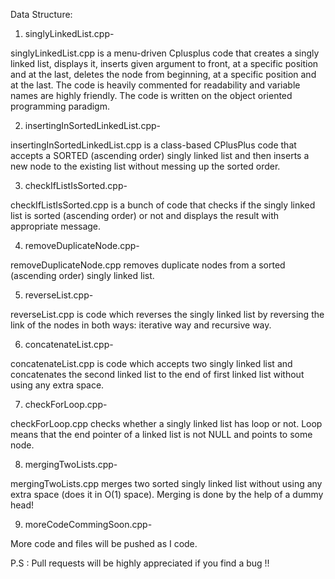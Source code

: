 Data Structure:

1. singlyLinkedList.cpp-

singlyLinkedList.cpp is a menu-driven Cplusplus code that creates a singly linked list, displays it, inserts given argument to front, at a specific position and at the last, deletes the node from beginning, at a specific position and at the last. The code is heavily commented for readability and variable names are highly friendly. The code is written on the object oriented programming paradigm.

2. insertingInSortedLinkedList.cpp-

insertingInSortedLinkedList.cpp is a class-based CPlusPlus code that accepts a SORTED (ascending order) singly linked list and then inserts a new node to the existing list without messing up the sorted order.

3. checkIfListIsSorted.cpp-

checkIfListIsSorted.cpp is a bunch of code that checks if the singly linked list is sorted (ascending order) or not and displays the result with appropriate message.

4. removeDuplicateNode.cpp-

removeDuplicateNode.cpp removes duplicate nodes from a sorted (ascending order) singly linked list.

5. reverseList.cpp-

reverseList.cpp is code which reverses the singly linked list by reversing the link of the nodes in both ways: iterative way and recursive way.

6. concatenateList.cpp-

concatenateList.cpp is code which accepts two singly linked list and concatenates the second linked list to the end of first linked list without using any extra space.

7. checkForLoop.cpp- 

checkForLoop.cpp checks whether a singly linked list has loop or not. Loop means that the end pointer of a linked list is not NULL and points to some node.

8. mergingTwoLists.cpp-

mergingTwoLists.cpp merges two sorted singly linked list without using any extra space (does it in O(1) space). Merging is done by the help of a dummy head!

9. moreCodeCommingSoon.cpp-

More code and files will be pushed as I code.


P.S : Pull requests will be highly appreciated if you find a bug !!
